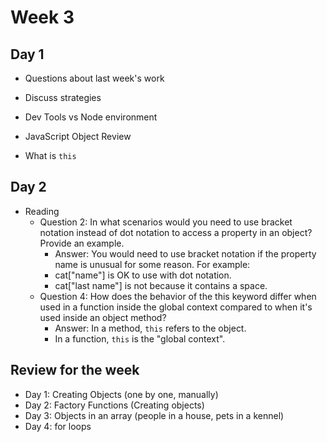# Week 3

## Day 1

- Questions about last week's work
- Discuss strategies
- Dev Tools vs Node environment

- JavaScript Object Review
- What is `this`

## Day 2

- Reading
  - Question 2: In what scenarios would you need to use bracket notation instead of dot notation to access a property in an object? Provide an example.
    - Answer: You would need to use bracket notation if the property name is unusual for some reason. For example:
    - cat["name"] is OK to use with dot notation.
    - cat["last name"] is not because it contains a space.
  - Question 4: How does the behavior of the this keyword differ when used in a function inside the global context compared to when it's used inside an object method?
    - Answer: In a method, `this` refers to the object.
    - In a function, `this` is the "global context".

## Review for the week

- Day 1: Creating Objects (one by one, manually)
- Day 2: Factory Functions (Creating objects)
- Day 3: Objects in an array (people in a house, pets in a kennel)
- Day 4: for loops
